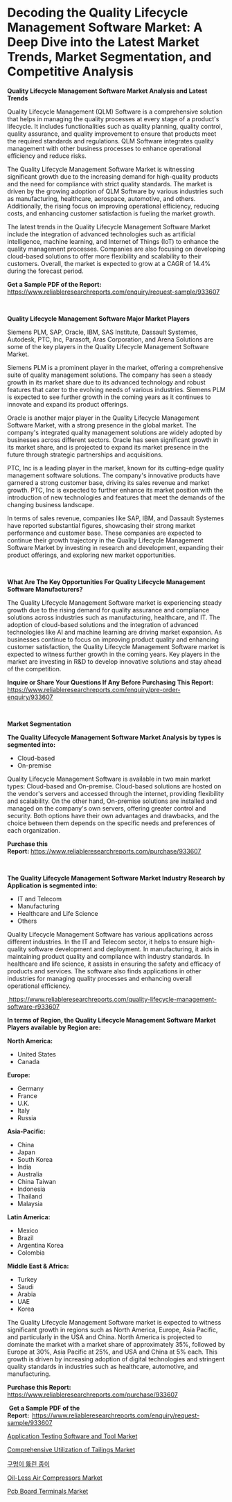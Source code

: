<p><h1>Decoding the Quality Lifecycle Management Software Market: A Deep Dive into the Latest Market Trends, Market Segmentation, and Competitive Analysis</h1></p><p><strong>Quality Lifecycle Management Software Market Analysis and Latest Trends</strong></p>
<p><p>Quality Lifecycle Management (QLM) Software is a comprehensive solution that helps in managing the quality processes at every stage of a product's lifecycle. It includes functionalities such as quality planning, quality control, quality assurance, and quality improvement to ensure that products meet the required standards and regulations. QLM Software integrates quality management with other business processes to enhance operational efficiency and reduce risks.</p><p>The Quality Lifecycle Management Software Market is witnessing significant growth due to the increasing demand for high-quality products and the need for compliance with strict quality standards. The market is driven by the growing adoption of QLM Software by various industries such as manufacturing, healthcare, aerospace, automotive, and others. Additionally, the rising focus on improving operational efficiency, reducing costs, and enhancing customer satisfaction is fueling the market growth.</p><p>The latest trends in the Quality Lifecycle Management Software Market include the integration of advanced technologies such as artificial intelligence, machine learning, and Internet of Things (IoT) to enhance the quality management processes. Companies are also focusing on developing cloud-based solutions to offer more flexibility and scalability to their customers. Overall, the market is expected to grow at a CAGR of 14.4% during the forecast period.</p></p>
<p><strong>Get a Sample PDF of the Report:&nbsp;</strong> <a href="https://www.reliableresearchreports.com/enquiry/request-sample/933607">https://www.reliableresearchreports.com/enquiry/request-sample/933607</a></p>
<p>&nbsp;</p>
<p><strong>Quality Lifecycle Management Software Major Market Players</strong></p>
<p><p>Siemens PLM, SAP, Oracle, IBM, SAS Institute, Dassault Systemes, Autodesk, PTC, Inc, Parasoft, Aras Corporation, and Arena Solutions are some of the key players in the Quality Lifecycle Management Software Market.</p><p>Siemens PLM is a prominent player in the market, offering a comprehensive suite of quality management solutions. The company has seen a steady growth in its market share due to its advanced technology and robust features that cater to the evolving needs of various industries. Siemens PLM is expected to see further growth in the coming years as it continues to innovate and expand its product offerings.</p><p>Oracle is another major player in the Quality Lifecycle Management Software Market, with a strong presence in the global market. The company's integrated quality management solutions are widely adopted by businesses across different sectors. Oracle has seen significant growth in its market share, and is projected to expand its market presence in the future through strategic partnerships and acquisitions.</p><p>PTC, Inc is a leading player in the market, known for its cutting-edge quality management software solutions. The company's innovative products have garnered a strong customer base, driving its sales revenue and market growth. PTC, Inc is expected to further enhance its market position with the introduction of new technologies and features that meet the demands of the changing business landscape.</p><p>In terms of sales revenue, companies like SAP, IBM, and Dassault Systemes have reported substantial figures, showcasing their strong market performance and customer base. These companies are expected to continue their growth trajectory in the Quality Lifecycle Management Software Market by investing in research and development, expanding their product offerings, and exploring new market opportunities.</p></p>
<p>&nbsp;</p>
<p><strong>What Are The Key Opportunities For Quality Lifecycle Management Software Manufacturers?</strong></p>
<p><p>The Quality Lifecycle Management Software market is experiencing steady growth due to the rising demand for quality assurance and compliance solutions across industries such as manufacturing, healthcare, and IT. The adoption of cloud-based solutions and the integration of advanced technologies like AI and machine learning are driving market expansion. As businesses continue to focus on improving product quality and enhancing customer satisfaction, the Quality Lifecycle Management Software market is expected to witness further growth in the coming years. Key players in the market are investing in R&D to develop innovative solutions and stay ahead of the competition.</p></p>
<p><strong>Inquire or Share Your Questions If Any Before Purchasing This Report:</strong> <a href="https://www.reliableresearchreports.com/enquiry/pre-order-enquiry/933607">https://www.reliableresearchreports.com/enquiry/pre-order-enquiry/933607</a></p>
<p>&nbsp;</p>
<p><strong>Market Segmentation</strong></p>
<p><strong>The Quality Lifecycle Management Software Market Analysis by types is segmented into:</strong></p>
<p><ul><li>Cloud-based</li><li>On-premise</li></ul></p>
<p><p>Quality Lifecycle Management Software is available in two main market types: Cloud-based and On-premise. Cloud-based solutions are hosted on the vendor's servers and accessed through the internet, providing flexibility and scalability. On the other hand, On-premise solutions are installed and managed on the company's own servers, offering greater control and security. Both options have their own advantages and drawbacks, and the choice between them depends on the specific needs and preferences of each organization.</p></p>
<p><strong>Purchase this Report:&nbsp;</strong><a href="https://www.reliableresearchreports.com/purchase/933607">https://www.reliableresearchreports.com/purchase/933607</a></p>
<p>&nbsp;</p>
<p><strong>The Quality Lifecycle Management Software Market Industry Research by Application is segmented into:</strong></p>
<p><ul><li>IT and Telecom</li><li>Manufacturing</li><li>Healthcare and Life Science</li><li>Others</li></ul></p>
<p><p>Quality Lifecycle Management Software has various applications across different industries. In the IT and Telecom sector, it helps to ensure high-quality software development and deployment. In manufacturing, it aids in maintaining product quality and compliance with industry standards. In healthcare and life science, it assists in ensuring the safety and efficacy of products and services. The software also finds applications in other industries for managing quality processes and enhancing overall operational efficiency.</p></p>
<p><a href="https://www.reliableresearchreports.com/quality-lifecycle-management-software-r933607">&nbsp;https://www.reliableresearchreports.com/quality-lifecycle-management-software-r933607</a></p>
<p><strong>In terms of Region, the Quality Lifecycle Management Software Market Players available by Region are:</strong></p>
<p>
    <p> <strong> North America: </strong>
        <ul>
            <li>United States</li>
            <li>Canada</li>
        </ul>
        </p> 
    <p> <strong> Europe: </strong>
        <ul>
            <li>Germany</li>
            <li>France</li>
            <li>U.K.</li>
            <li>Italy</li>
            <li>Russia</li>
        </ul>
        </p> 
    <p> <strong> Asia-Pacific: </strong>
        <ul>
            <li>China</li>
            <li>Japan</li>
            <li>South Korea</li>
            <li>India</li>
            <li>Australia</li>
            <li>China Taiwan</li>
            <li>Indonesia</li>
            <li>Thailand</li>
            <li>Malaysia</li>
        </ul>
        </p> 
    <p> <strong> Latin America: </strong>
        <ul>
            <li>Mexico</li>
            <li>Brazil</li>
            <li>Argentina Korea</li>
            <li>Colombia</li>
        </ul>
        </p> 
    <p> <strong> Middle East & Africa: </strong>
        <ul>
            <li>Turkey</li>
            <li>Saudi</li>
            <li>Arabia</li>
            <li>UAE</li>
            <li>Korea</li>
        </ul>
    </p>
    </p>
<p><p>The Quality Lifecycle Management Software market is expected to witness significant growth in regions such as North America, Europe, Asia Pacific, and particularly in the USA and China. North America is projected to dominate the market with a market share of approximately 35%, followed by Europe at 30%, Asia Pacific at 25%, and USA and China at 5% each. This growth is driven by increasing adoption of digital technologies and stringent quality standards in industries such as healthcare, automotive, and manufacturing.</p></p>
<p><strong>Purchase this Report: </strong><a href="https://www.reliableresearchreports.com/purchase/933607">https://www.reliableresearchreports.com/purchase/933607</a></p>
<p>&nbsp;<strong>Get a Sample PDF of the Report:&nbsp;&nbsp;</strong><a href="https://www.reliableresearchreports.com/enquiry/request-sample/933607">https://www.reliableresearchreports.com/enquiry/request-sample/933607</a></p>
<p><strong></strong></p>
<p><p><a href="https://github.com/ashman753/Market-Research-Report-List-1/blob/main/application-testing-software-and-tool-market.md">Application Testing Software and Tool Market</a></p><p><a href="https://issuu.com/reportprime-2/docs/comprehensive-utilization-of-tailings-market-size-">Comprehensive Utilization of Tailings Market</a></p><p><a href="https://medium.com/@fly879567/%EB%B0%A9%EC%B2%A9%EB%90%9C-%EC%A2%85%EC%9D%B4-%EC%8B%9C%EC%9E%A5-%EC%A2%85%EB%A5%98-%EC%9D%91%EC%9A%A9-%EB%B0%8F-%EC%A7%80%EB%A6%AC%EB%B3%84-%EC%A2%85%ED%95%A9-%ED%8F%89%EA%B0%80-b5fb4619dd48">구멍이 뚫린 종이</a></p><p><a href="https://www.linkedin.com/pulse/oil-less-air-compressors-market-analysis-sze-forecasted-period-znc5c">Oil-Less Air Compressors Market</a></p><p><a href="https://www.linkedin.com/pulse/pcb-board-terminals-market-size-cagr-trends-2024-2030-resarch-mint-fqsze">Pcb Board Terminals Market</a></p></p>